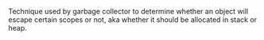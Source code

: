 Technique used by garbage collector to determine whether an object will escape certain scopes or not, aka whether it should be allocated in stack or heap.